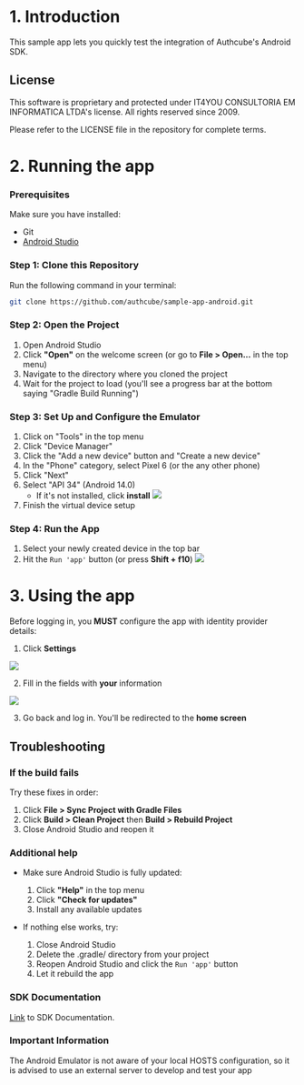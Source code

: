 # 1. Introduction
This sample app lets you quickly test the integration of Authcube's Android SDK.

## License
This software is proprietary and protected under IT4YOU CONSULTORIA EM INFORMATICA LTDA's license.
All rights reserved since 2009.

Please refer to the LICENSE file in the repository for complete terms.

# 2. Running the app

### Prerequisites

Make sure you have installed:
- Git
- [Android Studio](https://developer.android.com/studio)

### Step 1: Clone this Repository
Run the following command in your terminal:

```bash
git clone https://github.com/authcube/sample-app-android.git
```

### Step 2: Open the Project
1. Open Android Studio
2. Click **"Open"** on the welcome screen (or go to **File > Open...** in the top menu)
3. Navigate to the directory where you cloned the project
4. Wait for the project to load (you'll see a progress bar at the bottom saying "Gradle Build Running")

### Step 3: Set Up and Configure the Emulator
1. Click on "Tools" in the top menu
2. Click "Device Manager"
3. Click the "Add a new device" button and "Create a new device"
4. In the "Phone" category, select Pixel 6 (or the any other phone)
5. Click "Next"
6. Select "API 34" (Android 14.0)
   - If it's not installed, click **install**
            ![](docs/images/api-version.png)
7. Finish the virtual device setup

### Step 4: Run the App
1. Select your newly created device in the top bar
2. Hit the `Run 'app'` button (or press **Shift + f10**)
   ![](docs/images/run.png)

# 3. Using the app
Before logging in, you **MUST** configure the app with identity provider details:
1. Click **Settings**
 
![](docs/images/app-settings.png)

2. Fill in the fields with **your** information
 
![](docs/images/save-config.png)

3. Go back and log in. You'll be redirected to the **home screen**

## Troubleshooting
### If the build fails
Try these fixes in order:
1. Click **File > Sync Project with Gradle Files**
2. Click **Build > Clean Project** then **Build > Rebuild Project**
3. Close Android Studio and reopen it

### Additional help
- Make sure Android Studio is fully updated:
  1. Click **"Help"** in the top menu
  2. Click **"Check for updates"**
  3. Install any available updates

- If nothing else works, try:
  1. Close Android Studio
  2. Delete the .gradle/ directory from your project
  3. Reopen Android Studio and click the `Run 'app'` button
  4. Let it rebuild the app

### SDK Documentation

[Link](https://doc.sec4you.com.br/authfy-sdk/v2.5/pt-BR/) to SDK Documentation.

### Important Information
The Android Emulator is not aware of your local HOSTS configuration, so it is advised to use an 
external server to develop and test your app


